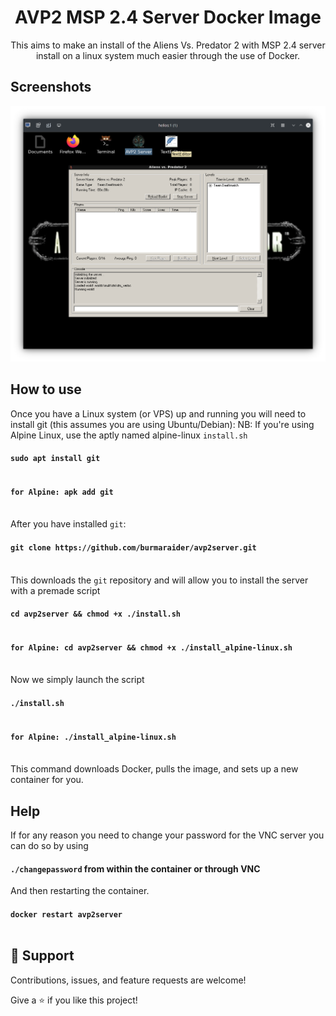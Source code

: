 <h1 align="center"><project-name>AVP2 MSP 2.4 Server Docker Image</h1>

<p align="center"><project-description>This aims to make an install of the Aliens Vs. Predator 2 with MSP 2.4 server install on a linux system much easier through the use of Docker.</p>

## Screenshots

![Home Page](/screenshots/1.png "Home Page")

## How to use

Once you have a Linux system (or VPS) up and running you will need to install git (this assumes you are using Ubuntu/Debian):
NB: If you're using Alpine Linux, use the aptly named alpine-linux `install.sh`

#### `sudo apt install git`<br /><br />
#### `for Alpine: apk add git`<br /><br />

After you have installed `git`:

#### `git clone https://github.com/burmaraider/avp2server.git`<br /><br />

This downloads the `git` repository and will allow you to install the server with a premade script

#### `cd avp2server && chmod +x ./install.sh`<br /><br />
#### `for Alpine: cd avp2server && chmod +x ./install_alpine-linux.sh`<br /><br />


Now we simply launch the script

#### `./install.sh`<br /><br />
#### `for Alpine: ./install_alpine-linux.sh`<br /><br />


This command downloads Docker, pulls the image, and sets up a new container for you.

## Help

If for any reason you need to change your password for the VNC server you can do so by using 

#### `./changepassword` from within the container or through VNC

And then restarting the container.

#### `docker restart avp2server`<br/> <br/>

## 🤝 Support

Contributions, issues, and feature requests are welcome!

Give a ⭐️ if you like this project!

